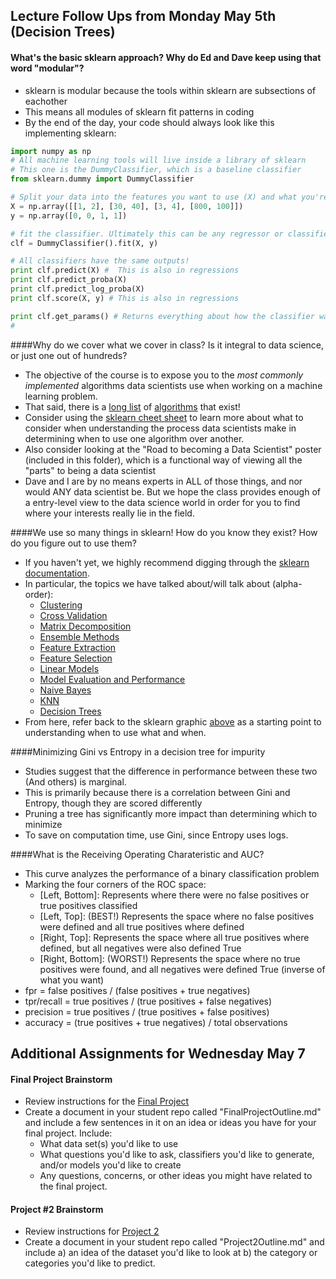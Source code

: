 ## Lecture Follow Ups from Monday May 5th (Decision Trees)

#### What's the basic sklearn approach? Why do Ed and Dave keep using that word "modular"?
* sklearn is modular because the tools within sklearn are subsections of eachother
* This means all modules of sklearn fit patterns in coding
* By the end of the day, your code should always look like this implementing sklearn:

```python
import numpy as np
# All machine learning tools will live inside a library of sklearn
# This one is the DummyClassifier, which is a baseline classifier
from sklearn.dummy import DummyClassifier

# Split your data into the features you want to use (X) and what you're trying to predict (y)
X = np.array([[1, 2], [30, 40], [3, 4], [800, 100]])
y = np.array([0, 0, 1, 1])

# fit the classifier. Ultimately this can be any regressor or classifier class included in sklearn
clf = DummyClassifier().fit(X, y)

# All classifiers have the same outputs!
print clf.predict(X) #  This is also in regressions
print clf.predict_proba(X)
print clf.predict_log_proba(X)
print clf.score(X, y) # This is also in regressions

print clf.get_params() # Returns everything about how the classifier was created. This is useful in determining what is adjustable within the specific algorithm you are using.
# 
```

####Why do we cover what we cover in class? Is it integral to data science, or just one out of hundreds?
* The objective of the course is to expose you to the *most commonly implemented* algorithms data scientists use when working on a machine learning problem.
* That said, there is a [long list](http://en.wikipedia.org/wiki/List_of_machine_learning_algorithms) of [algorithms](http://machinelearningmastery.com/a-tour-of-machine-learning-algorithms/) that exist!
* Consider using the [sklearn cheet sheet](http://1.bp.blogspot.com/-ME24ePzpzIM/UQLWTwurfXI/AAAAAAAAANw/W3EETIroA80/s1600/drop_shadows_background.png) to learn more about what to consider when understanding the process data scientists make in determining when to use one algorithm over another.
* Also consider looking at the "Road to becoming a Data Scientist" poster (included in this folder), which is a functional way of viewing all the "parts" to being a data scientist
* Dave and I are by no means experts in ALL of those things, and nor would ANY data scientist be. But we hope the class provides enough of a entry-level view to the data science world in order for you to find where your interests really lie in the field.

####We use so many things in sklearn! How do you know they exist? How do you figure out to use them?
* If you haven't yet, we highly recommend digging through the [sklearn documentation](http://scikit-learn.org/stable/documentation.html).
* In particular, the topics we have talked about/will talk about (alpha-order):
    * [Clustering](http://scikit-learn.org/stable/modules/clustering.html#clustering)
    * [Cross Validation](http://scikit-learn.org/stable/modules/cross_validation.html#cross-validation)
    * [Matrix Decomposition](http://scikit-learn.org/stable/modules/decomposition.html#decompositions)
    * [Ensemble Methods](http://scikit-learn.org/stable/modules/ensemble.html#ensemble)
    * [Feature Extraction](http://scikit-learn.org/stable/modules/feature_extraction.html#feature-extraction)
    * [Feature Selection](http://scikit-learn.org/stable/modules/feature_selection.html#feature-selection)
    * [Linear Models](http://scikit-learn.org/stable/modules/linear_model.html#linear-model)
    * [Model Evaluation and Performance](http://scikit-learn.org/stable/modules/model_evaluation.html#model-evaluation)
    * [Naive Bayes](http://scikit-learn.org/stable/modules/naive_bayes.html#naive-bayes)
    * [KNN](http://scikit-learn.org/stable/modules/neighbors.html#neighbors)
    * [Decision Trees](http://scikit-learn.org/stable/modules/tree.html#tree)
* From here, refer back to the sklearn graphic [above](http://1.bp.blogspot.com/-ME24ePzpzIM/UQLWTwurfXI/AAAAAAAAANw/W3EETIroA80/s1600/drop_shadows_background.png) as a starting point to understanding when to use what and when.

####Minimizing Gini vs Entropy in a decision tree for impurity
* Studies suggest that the difference in performance between these two (And others) is marginal.
* This is primarily because there is a correlation between Gini and Entropy, though they are scored differently
* Pruning a tree has significantly more impact than determining which to minimize
* To save on computation time, use Gini, since Entropy uses logs.

####What is the Receiving Operating Charateristic and AUC?
* This curve analyzes the performance of a binary classification problem
* Marking the four corners of the ROC space:
    - [Left, Bottom]: Represents where there were no false positives or true positives classified
    - [Left, Top]: (BEST!) Represents the space where no false positives were defined and all true positives where defined
    - [Right, Top]: Represents the space where all true positives where defined, but all negatives were also defined True
    - [Right, Bottom]: (WORST!) Represents the space where no true positives were found, and all negatives were defined True (inverse of what you want)
* fpr = false positives / (false positives + true negatives)
* tpr/recall = true positives / (true positives + false negatives)
* precision = true positives / (true positives + false positives)
* accuracy = (true positives + true negatives) / total observations

## Additional Assignments for Wednesday May 7
#### Final Project Brainstorm
* Review instructions for the [Final Project](https://github.com/datadave/GADS9-NYC-Spring2014-Lectures/blob/master/projects/FinalProject.md)
* Create a document in your student repo called "FinalProjectOutline.md" and include a few sentences in it on an idea or ideas you have for your final project.  Include:
	* What data set(s) you'd like to use
	* What questions you'd like to ask, classifiers you'd like to generate, and/or models you'd like to create
	* Any questions, concerns, or other ideas you might have related to the final project.

#### Project #2 Brainstorm
* Review instructions for [Project 2](https://github.com/datadave/GADS9-NYC-Spring2014-Lectures/blob/master/projects/project02.md)
* Create a document in your student repo called "Project2Outline.md" and include a) an idea of the dataset you'd like to look at b) the category or categories you'd like to predict.
